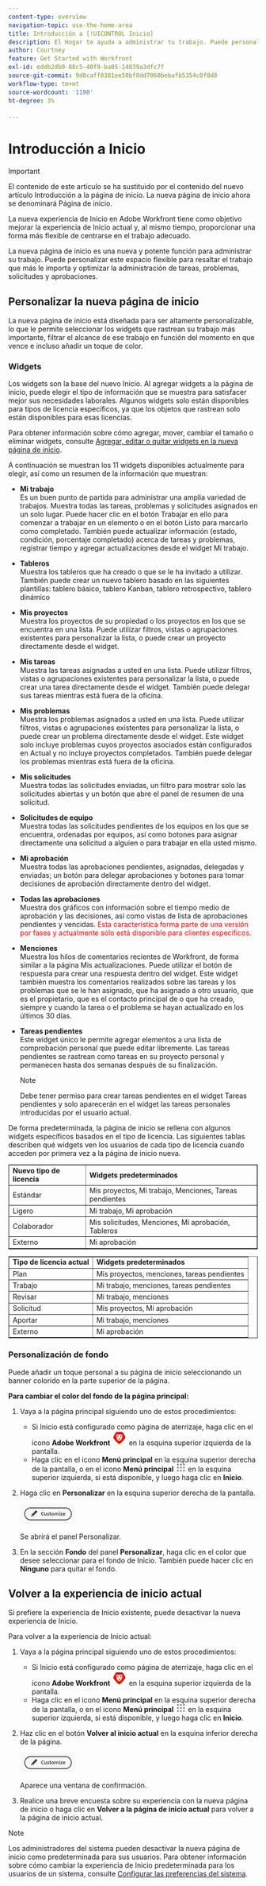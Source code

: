 ```yaml
---
content-type: overview
navigation-topic: use-the-home-area
title: Introducción a [!UICONTROL Inicio]
description: El Hogar te ayuda a administrar tu trabajo. Puede personalizar este espacio flexible para resaltar el trabajo que más le importa y optimizar la administración de tareas, problemas, solicitudes y aprobaciones.
author: Courtney
feature: Get Started with Workfront
exl-id: eddb2db0-88c5-40f9-ba05-14839a3dfc7f
source-git-commit: 9d0caff0381ee50bf8dd7060bebafb5354c0f0d8
workflow-type: tm+mt
source-wordcount: '1190'
ht-degree: 3%

---
```


# Introducción a Inicio

<!--Audited: 12/2023-->

>[!IMPORTANT]
>
>El contenido de este artículo se ha sustituido por el contenido del nuevo artículo Introducción a la página de inicio. La nueva página de inicio ahora se denominará Página de inicio.

La nueva experiencia de Inicio en Adobe Workfront tiene como objetivo mejorar la experiencia de Inicio actual y, al mismo tiempo, proporcionar una forma más flexible de centrarse en el trabajo adecuado.

La nueva página de inicio es una nueva y potente función para administrar su trabajo. Puede personalizar este espacio flexible para resaltar el trabajo que más le importa y optimizar la administración de tareas, problemas, solicitudes y aprobaciones.

## Personalizar la nueva página de inicio

La nueva página de inicio está diseñada para ser altamente personalizable, lo que le permite seleccionar los widgets que rastrean su trabajo más importante, filtrar el alcance de ese trabajo en función del momento en que vence e incluso añadir un toque de color.

### Widgets

Los widgets son la base del nuevo Inicio. Al agregar widgets a la página de inicio, puede elegir el tipo de información que se muestra para satisfacer mejor sus necesidades laborales. Algunos widgets solo están disponibles para tipos de licencia específicos, ya que los objetos que rastrean solo están disponibles para esas licencias.

Para obtener información sobre cómo agregar, mover, cambiar el tamaño o eliminar widgets, consulte [Agregar, editar o quitar widgets en la nueva página de inicio](/help/quicksilver/workfront-basics/using-home/using-the-home-area/add-edit-remove-widgets-in-new-home.md).

A continuación se muestran los 11 widgets disponibles actualmente para elegir, así como un resumen de la información que muestran:

* **Mi trabajo**\
    Es un buen punto de partida para administrar una amplia variedad de trabajos. Muestra todas las tareas, problemas y solicitudes asignados en un solo lugar. Puede hacer clic en el botón Trabajar en ello para comenzar a trabajar en un elemento o en el botón Listo para marcarlo como completado. También puede actualizar información (estado, condición, porcentaje completado) acerca de tareas y problemas, registrar tiempo y agregar actualizaciones desde el widget Mi trabajo.

* **Tableros**\
    Muestra los tableros que ha creado o que se le ha invitado a utilizar. También puede crear un nuevo tablero basado en las siguientes plantillas: tablero básico, tablero Kanban, tablero retrospectivo, tablero dinámico

* **Mis proyectos**\
    Muestra los proyectos de su propiedad o los proyectos en los que se encuentra en una lista. Puede utilizar filtros, vistas o agrupaciones existentes para personalizar la lista, o puede crear un proyecto directamente desde el widget.

* **Mis tareas**\
    Muestra las tareas asignadas a usted en una lista. Puede utilizar filtros, vistas o agrupaciones existentes para personalizar la lista, o puede crear una tarea directamente desde el widget. También puede delegar sus tareas mientras está fuera de la oficina.

* **Mis problemas**\
    Muestra los problemas asignados a usted en una lista. Puede utilizar filtros, vistas o agrupaciones existentes para personalizar la lista, o puede crear un problema directamente desde el widget. Este widget solo incluye problemas cuyos proyectos asociados están configurados en Actual y no incluye proyectos completados. También puede delegar los problemas mientras está fuera de la oficina.

* **Mis solicitudes**\
    Muestra todas las solicitudes enviadas, un filtro para mostrar solo las solicitudes abiertas y un botón que abre el panel de resumen de una solicitud.

* **Solicitudes de equipo**\
    Muestra todas las solicitudes pendientes de los equipos en los que se encuentra, ordenadas por equipos, así como botones para asignar directamente una solicitud a alguien o para trabajar en ella usted mismo.

* **Mi aprobación**\
    Muestra todas las aprobaciones pendientes, asignadas, delegadas y enviadas; un botón para delegar aprobaciones y botones para tomar decisiones de aprobación directamente dentro del widget.

* **Todas las aprobaciones**\
        Muestra dos gráficos con información sobre el tiempo medio de aprobación y las decisiones, así como vistas de lista de aprobaciones pendientes y vencidas. <span style="color: #ff0000;">Esta característica forma parte de una versión por fases y actualmente sólo está disponible para clientes específicos.</span>

* **Menciones**\
    Muestra los hilos de comentarios recientes de Workfront, de forma similar a la página Mis actualizaciones. Puede utilizar el botón de respuesta para crear una respuesta dentro del widget. Este widget también muestra los comentarios realizados sobre las tareas y los problemas que se le han asignado, que ha asignado a otro usuario, que es el propietario, que es el contacto principal de o que ha creado, siempre y cuando la tarea o el problema se hayan actualizado en los últimos 30 días.

* **Tareas pendientes**\
    Este widget único le permite agregar elementos a una lista de comprobación personal que puede editar libremente. Las tareas pendientes se rastrean como tareas en su proyecto personal y permanecen hasta dos semanas después de su finalización.

  >[!NOTE]
  >
  >Debe tener permiso para crear tareas pendientes en el widget Tareas pendientes y solo aparecerán en el widget las tareas personales introducidas por el usuario actual.

De forma predeterminada, la página de inicio se rellena con algunos widgets específicos basados en el tipo de licencia. Las siguientes tablas describen qué widgets ven los usuarios de cada tipo de licencia cuando acceden por primera vez a la página de inicio nueva.

<table border="1" class="inlineTable">
    <tr>
        <td><b>Nuevo tipo de licencia</b></td>
        <td><b>Widgets predeterminados</b></td>
    </tr>
    <tr>
        <td>Estándar</td>
        <td>Mis proyectos, Mi trabajo, Menciones, Tareas pendientes</td>
    </tr>
    <tr>
        <td>Ligero</td>
        <td>Mi trabajo, Mi aprobación</td>
    </tr>
    <tr>
        <td>Colaborador</td>
        <td>Mis solicitudes, Menciones, Mi aprobación, Tableros</td>
    </tr>
    <tr>
        <td>Externo</td>
        <td>Mi aprobación</td>
    </tr>
</table>

<table border="1" class="inlineTable">
    <tr>
        <td><b>Tipo de licencia actual</b></td>
        <td><b>Widgets predeterminados</b></td>
    </tr>
    <tr>
        <td>Plan</td>
        <td>Mis proyectos, menciones, tareas pendientes</td>
    </tr>
    <tr>
        <td>Trabajo</td>
        <td>Mi trabajo, menciones, tareas pendientes</td>
    </tr>
    <tr>
        <td>Revisar</td>
        <td>Mi trabajo, menciones</td>
    </tr>
    <tr>
        <td>Solicitud</td>
        <td>Mis proyectos, Mi aprobación</td>
    </tr>
    <tr>
        <td>Aportar</td>
        <td>Mi trabajo, menciones</td>
    </tr>
    <tr>
        <td>Externo</td>
        <td>Mi aprobación</td>
    </tr>
</table>

### Personalización de fondo

Puede añadir un toque personal a su página de inicio seleccionando un banner colorido en la parte superior de la página.

**Para cambiar el color del fondo de la página principal:**

1. Vaya a la página principal siguiendo uno de estos procedimientos:

   * Si Inicio está configurado como página de aterrizaje, haga clic en el icono **Adobe Workfront** ![Adobe Workfront Icon](assets/home-icon-30x29.png) en la esquina superior izquierda de la pantalla.
   * Haga clic en el icono **Menú principal** en la esquina superior derecha de la pantalla, o en el icono **Menú principal** ![Icono del menú principal](assets/main-menu-icon.png) en la esquina superior izquierda, si está disponible, y luego haga clic en **Inicio**.

1. Haga clic en **Personalizar** en la esquina superior derecha de la pantalla.

   ![Botón Personalizar](assets/customize-button.png)

   Se abrirá el panel Personalizar.

1. En la sección **Fondo** del panel **Personalizar**, haga clic en el color que desee seleccionar para el fondo de Inicio. También puede hacer clic en **Ninguno** para quitar el fondo.

## Volver a la experiencia de inicio actual

Si prefiere la experiencia de Inicio existente, puede desactivar la nueva experiencia de Inicio.

Para volver a la experiencia de Inicio actual:

1. Vaya a la página principal siguiendo uno de estos procedimientos:

   * Si Inicio está configurado como página de aterrizaje, haga clic en el icono **Adobe Workfront** ![Adobe Workfront Icon](assets/home-icon-30x29.png) en la esquina superior izquierda de la pantalla.
   * Haga clic en el icono **Menú principal** en la esquina superior derecha de la pantalla, o en el icono **Menú principal** ![Icono del menú principal](assets/main-menu-icon.png) en la esquina superior izquierda, si está disponible, y luego haga clic en **Inicio**.

1. Haz clic en el botón **Volver al inicio actual** en la esquina inferior derecha de la página.

   ![Volver al botón Inicio actual](assets/customize-button.png)

   Aparece una ventana de confirmación.

1. Realice una breve encuesta sobre su experiencia con la nueva página de inicio o haga clic en **Volver a la página de inicio actual** para volver a la página de inicio actual.

>[!NOTE]
>
> Los administradores del sistema pueden desactivar la nueva página de inicio como predeterminada para sus usuarios. Para obtener información sobre cómo cambiar la experiencia de Inicio predeterminada para los usuarios de un sistema, consulte [Configurar las preferencias del sistema](/help/quicksilver/administration-and-setup/manage-workfront/security/configure-security-preferences.md).


















<!--
Home helps you manage your work. You can customize this flexible space to highlight the work that is most important to you and streamline your task, issue, request, and approval management.

## Customize Home

Home is designed to be highly customizable, allowing you to select the widgets that track your most important work, filter the scope of that work based on when it's due, and even add a splash of color.

### Background customization

You can add a bit of personal flare to your Home page by selecting a colorful banner for the top of the page.

**To change the color of your Home background:**

1. Go to your Home page, by doing one of the following: 

    * If Home is set as your landing page, click the **Adobe Workfront** icon ![Adobe Workfront Icon](../new-home/assets/home-icon-30x29.png) in the upper-left corner of your screen.
    * Click the **Main Menu** icon in the upper-right corner of the screen, or the **Main Menu** icon ![Main Menu Icon](../new-home/assets/main-menu-icon-left-nav.png) in the upper-left corner, if available, then click **Home**.

1. Click **Customize** at the upper-right corner of the screen.

    ![Customize Button](../new-home/assets/customize-button.png)

    The Customize panel opens. 

1. In the **Background** section of the **Customize** panel, click the color you would like to select for your Home background. You can also click **None** to remove the background.

## Manage you work

### Add Widgets

Widgets are the foundation of the new Home. By adding widgets to your Home page, you can choose the type of information that displays to best meet your work needs. Some widgets are only available to specific license types, as the objects they track are only available to those licenses. 

For information on adding, moving, resizing, or deleting widgets, see [Add, edit, or remove widgets in Home](/help/quicksilver/workfront-basics/using-home/using-the-home-area/add-edit-remove-widgets-in-new-home.md).

-->